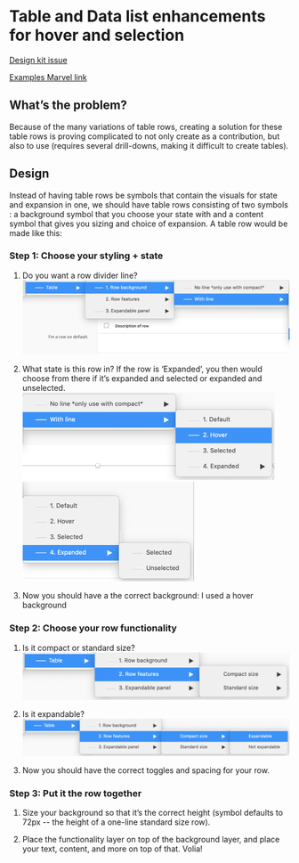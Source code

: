# Table and Data list enhancements for hover and selection
[Design kit issue](https://github.com/patternfly/patternfly-design-kit/issues/140#event-2948552735)

[Examples Marvel link](https://marvelapp.com/dfbie31)

## What’s the problem? 

Because of the many variations of table rows, creating a solution for these table rows is proving complicated to not only create as a contribution, but also to use (requires several drill-downs, making it difficult to create tables).

## Design

Instead of having table rows be symbols that contain the visuals for state and expansion in one, we should have table rows consisting of two symbols : a background symbol that you choose your state with and a content symbol that gives you sizing and choice of expansion. A table row would be made like this:

### Step 1: Choose your styling + state

1. Do you want a row divider line? 
![step1.1](./img/image1.png)

2. What state is this row in? If the row is ‘Expanded’, you then would choose from there if it’s expanded and selected or expanded and unselected. 
![step1.2](./img/image2.png)
![step1.3](./img/image3.png)
  
3. Now you should have a the correct background: I used a hover background

### Step 2: Choose your row functionality

1. Is it compact or standard size?
![step2.1](./img/image4.png)	
2. Is it expandable?
![step2.2](./img/image5.png)
	
3. Now you should have the correct toggles and spacing for your row. 
	
### Step 3: Put it the row together

1. Size your background so that it’s the correct height (symbol defaults to 72px -- the height 
of a one-line standard size row). 

2. Place the functionality layer on top of the background layer, and place your text, content, 
and more on top of that. Volia! 
